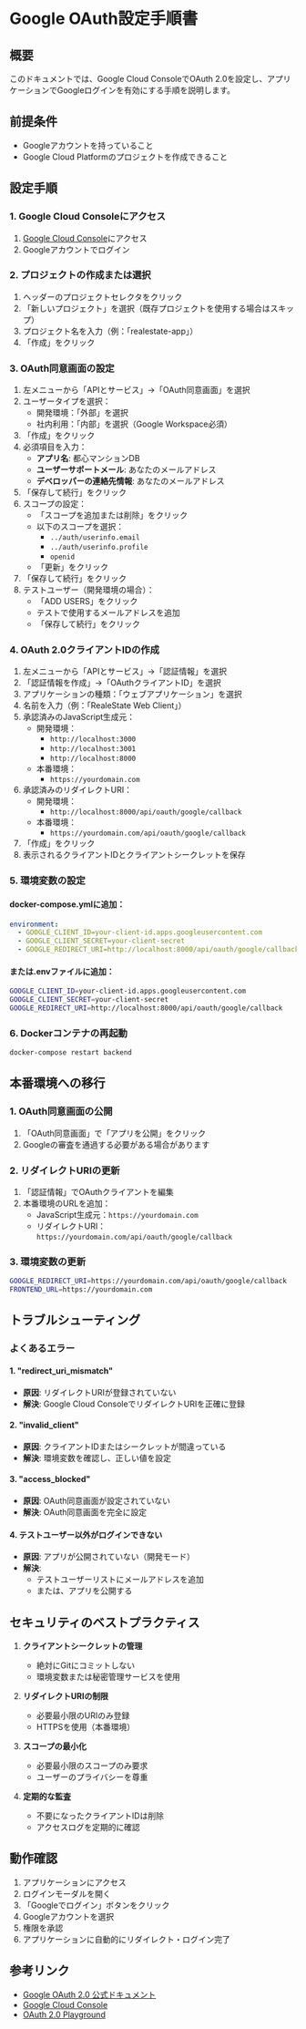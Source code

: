 # Google OAuth設定手順書

## 概要
このドキュメントでは、Google Cloud ConsoleでOAuth 2.0を設定し、アプリケーションでGoogleログインを有効にする手順を説明します。

## 前提条件
- Googleアカウントを持っていること
- Google Cloud Platformのプロジェクトを作成できること

## 設定手順

### 1. Google Cloud Consoleにアクセス
1. [Google Cloud Console](https://console.cloud.google.com/)にアクセス
2. Googleアカウントでログイン

### 2. プロジェクトの作成または選択
1. ヘッダーのプロジェクトセレクタをクリック
2. 「新しいプロジェクト」を選択（既存プロジェクトを使用する場合はスキップ）
3. プロジェクト名を入力（例：「realestate-app」）
4. 「作成」をクリック

### 3. OAuth同意画面の設定
1. 左メニューから「APIとサービス」→「OAuth同意画面」を選択
2. ユーザータイプを選択：
   - 開発環境：「外部」を選択
   - 社内利用：「内部」を選択（Google Workspace必須）
3. 「作成」をクリック
4. 必須項目を入力：
   - **アプリ名**: 都心マンションDB
   - **ユーザーサポートメール**: あなたのメールアドレス
   - **デベロッパーの連絡先情報**: あなたのメールアドレス
5. 「保存して続行」をクリック
6. スコープの設定：
   - 「スコープを追加または削除」をクリック
   - 以下のスコープを選択：
     - `../auth/userinfo.email`
     - `../auth/userinfo.profile`
     - `openid`
   - 「更新」をクリック
7. 「保存して続行」をクリック
8. テストユーザー（開発環境の場合）：
   - 「ADD USERS」をクリック
   - テストで使用するメールアドレスを追加
   - 「保存して続行」をクリック

### 4. OAuth 2.0クライアントIDの作成
1. 左メニューから「APIとサービス」→「認証情報」を選択
2. 「認証情報を作成」→「OAuthクライアントID」を選択
3. アプリケーションの種類：「ウェブアプリケーション」を選択
4. 名前を入力（例：「RealeState Web Client」）
5. 承認済みのJavaScript生成元：
   - 開発環境：
     - `http://localhost:3000`
     - `http://localhost:3001`
     - `http://localhost:8000`
   - 本番環境：
     - `https://yourdomain.com`
6. 承認済みのリダイレクトURI：
   - 開発環境：
     - `http://localhost:8000/api/oauth/google/callback`
   - 本番環境：
     - `https://yourdomain.com/api/oauth/google/callback`
7. 「作成」をクリック
8. 表示されるクライアントIDとクライアントシークレットを保存

### 5. 環境変数の設定

#### docker-compose.ymlに追加：
```yaml
environment:
  - GOOGLE_CLIENT_ID=your-client-id.apps.googleusercontent.com
  - GOOGLE_CLIENT_SECRET=your-client-secret
  - GOOGLE_REDIRECT_URI=http://localhost:8000/api/oauth/google/callback
```

#### または.envファイルに追加：
```bash
GOOGLE_CLIENT_ID=your-client-id.apps.googleusercontent.com
GOOGLE_CLIENT_SECRET=your-client-secret
GOOGLE_REDIRECT_URI=http://localhost:8000/api/oauth/google/callback
```

### 6. Dockerコンテナの再起動
```bash
docker-compose restart backend
```

## 本番環境への移行

### 1. OAuth同意画面の公開
1. 「OAuth同意画面」で「アプリを公開」をクリック
2. Googleの審査を通過する必要がある場合があります

### 2. リダイレクトURIの更新
1. 「認証情報」でOAuthクライアントを編集
2. 本番環境のURLを追加：
   - JavaScript生成元：`https://yourdomain.com`
   - リダイレクトURI：`https://yourdomain.com/api/oauth/google/callback`

### 3. 環境変数の更新
```bash
GOOGLE_REDIRECT_URI=https://yourdomain.com/api/oauth/google/callback
FRONTEND_URL=https://yourdomain.com
```

## トラブルシューティング

### よくあるエラー

#### 1. "redirect_uri_mismatch"
- **原因**: リダイレクトURIが登録されていない
- **解決**: Google Cloud ConsoleでリダイレクトURIを正確に登録

#### 2. "invalid_client"
- **原因**: クライアントIDまたはシークレットが間違っている
- **解決**: 環境変数を確認し、正しい値を設定

#### 3. "access_blocked"
- **原因**: OAuth同意画面が設定されていない
- **解決**: OAuth同意画面を完全に設定

#### 4. テストユーザー以外がログインできない
- **原因**: アプリが公開されていない（開発モード）
- **解決**: 
  - テストユーザーリストにメールアドレスを追加
  - または、アプリを公開する

## セキュリティのベストプラクティス

1. **クライアントシークレットの管理**
   - 絶対にGitにコミットしない
   - 環境変数または秘密管理サービスを使用

2. **リダイレクトURIの制限**
   - 必要最小限のURIのみ登録
   - HTTPSを使用（本番環境）

3. **スコープの最小化**
   - 必要最小限のスコープのみ要求
   - ユーザーのプライバシーを尊重

4. **定期的な監査**
   - 不要になったクライアントIDは削除
   - アクセスログを定期的に確認

## 動作確認

1. アプリケーションにアクセス
2. ログインモーダルを開く
3. 「Googleでログイン」ボタンをクリック
4. Googleアカウントを選択
5. 権限を承認
6. アプリケーションに自動的にリダイレクト・ログイン完了

## 参考リンク
- [Google OAuth 2.0 公式ドキュメント](https://developers.google.com/identity/protocols/oauth2)
- [Google Cloud Console](https://console.cloud.google.com/)
- [OAuth 2.0 Playground](https://developers.google.com/oauthplayground/)